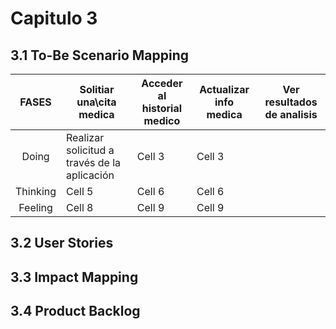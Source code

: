 # Capitulo 3
## 3.1 To-Be Scenario Mapping
|  FASES   | Solitiar una\cita medica | Acceder al historial medico | Actualizar info medica | Ver resultados de analisis |
|:--------:|--------------------------|-----------------------------|------------------------|----------------------------|
| Doing    | Realizar solicitud a través de la aplicación                   | Cell 3                      | Cell 3                 |                            |
| Thinking | Cell 5                   | Cell 6                      | Cell 6                 |                            |
| Feeling  | Cell 8                   | Cell 9                      | Cell 9                 |                            |

## 3.2 User Stories

## 3.3 Impact Mapping

## 3.4 Product Backlog
